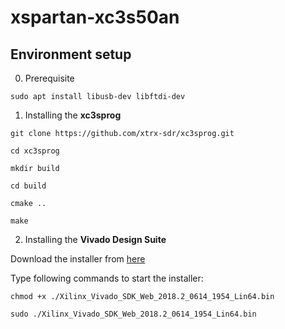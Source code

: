 # xspartan-xc3s50an

## Environment setup

0. Prerequisite

```
sudo apt install libusb-dev libftdi-dev
```

1. Installing the **xc3sprog**

```
git clone https://github.com/xtrx-sdr/xc3sprog.git

cd xc3sprog

mkdir build

cd build

cmake ..

make
```

2. Installing the **Vivado Design Suite**

Download the installer from [here](https://www.xilinx.com/support/download.html)

Type following commands to start the installer:

```
chmod +x ./Xilinx_Vivado_SDK_Web_2018.2_0614_1954_Lin64.bin

sudo ./Xilinx_Vivado_SDK_Web_2018.2_0614_1954_Lin64.bin
```
